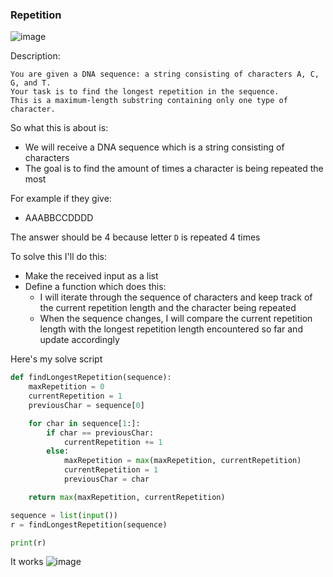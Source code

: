 <h3> Repetition </h3>

![image](https://github.com/h4ckyou/h4ckyou.github.io/assets/127159644/e35d337b-3921-4795-802e-08ed5ba402d2)

Description:

```
You are given a DNA sequence: a string consisting of characters A, C, G, and T.
Your task is to find the longest repetition in the sequence.
This is a maximum-length substring containing only one type of character.
```

So what this is about is:
- We will receive a DNA sequence which is a string consisting of characters
- The goal is to find the amount of times a character is being repeated the most

For example if they give:
- AAABBCCDDDD

The answer should be 4 because letter `D` is repeated 4 times

To solve this I'll do this:
- Make the received input as a list
- Define a function which does this:
  - I will iterate through the sequence of characters and keep track of the current repetition length and the character being repeated
  - When the sequence changes, I will compare the current repetition length with the longest repetition length encountered so far and update accordingly
 
Here's my solve script

```python
def findLongestRepetition(sequence):
    maxRepetition = 0 
    currentRepetition = 1
    previousChar = sequence[0]

    for char in sequence[1:]:
        if char == previousChar:
            currentRepetition += 1
        else:
            maxRepetition = max(maxRepetition, currentRepetition)
            currentRepetition = 1
            previousChar = char

    return max(maxRepetition, currentRepetition)

sequence = list(input())
r = findLongestRepetition(sequence)

print(r)
```

It works 
![image](https://github.com/h4ckyou/h4ckyou.github.io/assets/127159644/9d943d36-da83-4f32-bd4f-b16eaf401308)
